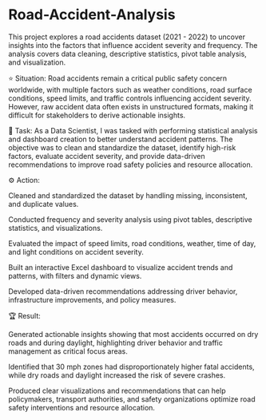 # Road-Accident-Analysis
This project explores a road accidents dataset (2021 - 2022) to uncover insights into the factors that influence accident severity and frequency. The analysis covers data cleaning, descriptive statistics, pivot table analysis, and visualization.

⭐ Situation:
Road accidents remain a critical public safety concern worldwide, with multiple factors such as weather conditions, road surface conditions, speed limits, and traffic controls influencing accident severity. However, raw accident data often exists in unstructured formats, making it difficult for stakeholders to derive actionable insights.

🎯 Task:
As a Data Scientist, I was tasked with performing statistical analysis and dashboard creation to better understand accident patterns. The objective was to clean and standardize the dataset, identify high-risk factors, evaluate accident severity, and provide data-driven recommendations to improve road safety policies and resource allocation.

⚙️ Action:

Cleaned and standardized the dataset by handling missing, inconsistent, and duplicate values.

Conducted frequency and severity analysis using pivot tables, descriptive statistics, and visualizations.

Evaluated the impact of speed limits, road conditions, weather, time of day, and light conditions on accident severity.

Built an interactive Excel dashboard to visualize accident trends and patterns, with filters and dynamic views.

Developed data-driven recommendations addressing driver behavior, infrastructure improvements, and policy measures.

🏆 Result:

Generated actionable insights showing that most accidents occurred on dry roads and during daylight, highlighting driver behavior and traffic management as critical focus areas.

Identified that 30 mph zones had disproportionately higher fatal accidents, while dry roads and daylight increased the risk of severe crashes.

Produced clear visualizations and recommendations that can help policymakers, transport authorities, and safety organizations optimize road safety interventions and resource allocation.
